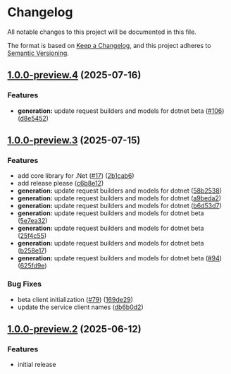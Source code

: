 # Changelog

All notable changes to this project will be documented in this file.

The format is based on [Keep a Changelog](https://keepachangelog.com/en/1.0.0/), and this project adheres to [Semantic Versioning](https://semver.org/spec/v2.0.0.html).

## [1.0.0-preview.4](https://github.com/microsoft/Agents-M365Copilot/compare/Microsoft.Agents.M365Copilot.Beta-v1.0.0-preview.3...Microsoft.Agents.M365Copilot.Beta-v1.0.0-preview.4) (2025-07-16)


### Features

* **generation:** update request builders and models for dotnet beta ([#106](https://github.com/microsoft/Agents-M365Copilot/issues/106)) ([d8e5452](https://github.com/microsoft/Agents-M365Copilot/commit/d8e54529e289fdaabd338d4ad8bac6027b1a4c82))

## [1.0.0-preview.3](https://github.com/microsoft/Agents-M365Copilot/compare/Microsoft.Agents.M365Copilot.Beta-v1.0.0-preview.2...Microsoft.Agents.M365Copilot.Beta-v1.0.0-preview.3) (2025-07-15)


### Features

* add core library for .Net ([#17](https://github.com/microsoft/Agents-M365Copilot/issues/17)) ([2b1cab6](https://github.com/microsoft/Agents-M365Copilot/commit/2b1cab6c94b67f9143682157ad2082dad65dfd24))
* add release please ([c6b8e12](https://github.com/microsoft/Agents-M365Copilot/commit/c6b8e123f140cbe233f9e0ec898ec7da2d2d8cd0))
* **generation:** update request builders and models for dotnet ([58b2538](https://github.com/microsoft/Agents-M365Copilot/commit/58b253807aa43cdf004f8acda662e0a074d2d7bc))
* **generation:** update request builders and models for dotnet ([a9beda2](https://github.com/microsoft/Agents-M365Copilot/commit/a9beda2b7769dd6e20831bbbc39b3a8a2c1d6bae))
* **generation:** update request builders and models for dotnet ([b6d53d7](https://github.com/microsoft/Agents-M365Copilot/commit/b6d53d7756fb4fa57f9f25e975885e88de4559f2))
* **generation:** update request builders and models for dotnet beta ([5e7ea32](https://github.com/microsoft/Agents-M365Copilot/commit/5e7ea32dda1ff9987a6f710f5c64cf07479b13e8))
* **generation:** update request builders and models for dotnet beta ([25f4c55](https://github.com/microsoft/Agents-M365Copilot/commit/25f4c553601ac3f0600d9f8031240180ad482572))
* **generation:** update request builders and models for dotnet beta ([b258e17](https://github.com/microsoft/Agents-M365Copilot/commit/b258e1724f0c7cf8f16b6a5946cf8626589e97a4))
* **generation:** update request builders and models for dotnet beta ([#94](https://github.com/microsoft/Agents-M365Copilot/issues/94)) ([625fd9e](https://github.com/microsoft/Agents-M365Copilot/commit/625fd9ebedafda60c4f8491bd36d324181a7faee))


### Bug Fixes

* beta client initialization ([#79](https://github.com/microsoft/Agents-M365Copilot/issues/79)) ([169de29](https://github.com/microsoft/Agents-M365Copilot/commit/169de2916ea23c8ccf565a3a319115665604bd1d))
* update the service client names ([db6b0d2](https://github.com/microsoft/Agents-M365Copilot/commit/db6b0d29229097125f12ed4804696afd2bc95c89))

## [1.0.0-preview.2](https://github.com/microsoft/Agents-M365Copilot/commit/e8f346677d7c1989a321a821461a693cbf8151e4) (2025-06-12)

### Features

* initial release
